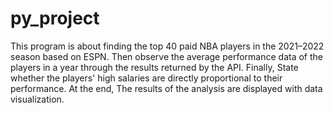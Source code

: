 # py_project
This program is about finding the top 40 paid NBA players in the 2021–2022 season based on ESPN. 
Then observe the average performance data of the players in a year through the results returned by the API. 
Finally, State whether the players' high salaries are directly proportional to their performance. 
At the end, The results of the analysis are displayed with data visualization.
